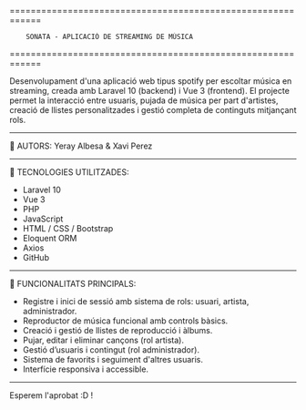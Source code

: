 ============================================================

        SONATA - APLICACIÓ DE STREAMING DE MÚSICA
        
============================================================

Desenvolupament d'una aplicació web tipus spotify per escoltar música en streaming, creada amb Laravel 10 (backend) i Vue 3 (frontend). 
El projecte permet la interacció entre usuaris, pujada de música per part d'artistes, creació de llistes personalitzades i gestió completa de continguts mitjançant rols.

------------------------------------------------------------
👥 AUTORS:
Yeray Albesa & Xavi Perez

------------------------------------------------------------
🔧 TECNOLOGIES UTILITZADES:
- Laravel 10
- Vue 3
- PHP
- JavaScript
- HTML / CSS / Bootstrap
- Eloquent ORM
- Axios
- GitHub

------------------------------------------------------------
🧠 FUNCIONALITATS PRINCIPALS:
- Registre i inici de sessió amb sistema de rols: usuari, artista, administrador.
- Reproductor de música funcional amb controls bàsics.
- Creació i gestió de llistes de reproducció i àlbums.
- Pujar, editar i eliminar cançons (rol artista).
- Gestió d’usuaris i contingut (rol administrador).
- Sistema de favorits i seguiment d'altres usuaris.
- Interfície responsiva i accessible.

------------------------------------------------------------

Esperem l'aprobat :D !
